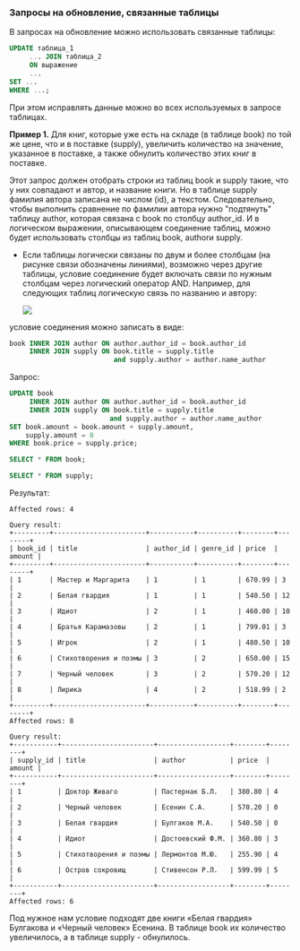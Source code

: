 ### Запросы на обновление, связанные таблицы

В запросах на обновление можно использовать связанные таблицы:
```sql
UPDATE таблица_1
     ... JOIN таблица_2
     ON выражение
     ...
SET ...   
WHERE ...;
```

При этом исправлять данные можно во всех используемых в запросе таблицах.  

**Пример 1.** Для книг, которые уже есть на складе (в таблице book) по той же цене, что и в поставке (supply), увеличить количество на значение, указанное в поставке, а также обнулить количество этих книг в поставке.

Этот запрос должен отобрать строки из таблиц book и supply такие, что у них совпадают и автор, и название книги. Но в таблице supply фамилия автора записана не числом (id), а текстом. Следовательно, чтобы выполнить сравнение по фамилии автора нужно "подтянуть" таблицу author,  которая связана с book по столбцу author_id.  И в логическом выражении, описывающем соединение таблиц, можно будет использовать столбцы из таблиц book, authorи supply. 

- Если таблицы логически связаны по двум и более столбцам (на рисунке связи обозначены линиями), возможно через другие таблицы, условие соединение будет включать связи по нужным столбцам через логический оператор AND. Например, для следующих таблиц логическую связь по названию и автору:

    ![ ](https://ucarecdn.com/3c953b71-fad4-40c0-8ae2-6e43a3e201d0/)

условие соединения можно записать в виде:
```sql
book INNER JOIN author ON author.author_id = book.author_id
     INNER JOIN supply ON book.title = supply.title 
                          and supply.author = author.name_author
```
Запрос:

```sql
UPDATE book 
     INNER JOIN author ON author.author_id = book.author_id
     INNER JOIN supply ON book.title = supply.title 
                         and supply.author = author.name_author
SET book.amount = book.amount + supply.amount,
    supply.amount = 0   
WHERE book.price = supply.price;

SELECT * FROM book;

SELECT * FROM supply;
```
Результат:
```
Affected rows: 4

Query result:
+---------+-----------------------+-----------+----------+--------+--------+
| book_id | title                 | author_id | genre_id | price  | amount |
+---------+-----------------------+-----------+----------+--------+--------+
| 1       | Мастер и Маргарита    | 1         | 1        | 670.99 | 3      |
| 2       | Белая гвардия         | 1         | 1        | 540.50 | 12     |
| 3       | Идиот                 | 2         | 1        | 460.00 | 10     |
| 4       | Братья Карамазовы     | 2         | 1        | 799.01 | 3      |
| 5       | Игрок                 | 2         | 1        | 480.50 | 10     |
| 6       | Стихотворения и поэмы | 3         | 2        | 650.00 | 15     |
| 7       | Черный человек        | 3         | 2        | 570.20 | 12     |
| 8       | Лирика                | 4         | 2        | 518.99 | 2      |
+---------+-----------------------+-----------+----------+--------+--------+
Affected rows: 8

Query result:
+-----------+-----------------------+------------------+--------+--------+
| supply_id | title                 | author           | price  | amount |
+-----------+-----------------------+------------------+--------+--------+
| 1         | Доктор Живаго         | Пастернак Б.Л.   | 380.80 | 4      |
| 2         | Черный человек        | Есенин С.А.      | 570.20 | 0      |
| 3         | Белая гвардия         | Булгаков М.А.    | 540.50 | 0      |
| 4         | Идиот                 | Достоевский Ф.М. | 360.80 | 3      |
| 5         | Стихотворения и поэмы | Лермонтов М.Ю.   | 255.90 | 4      |
| 6         | Остров сокровищ       | Стивенсон Р.Л.   | 599.99 | 5      |
+-----------+-----------------------+------------------+--------+--------+
Affected rows: 6
```
Под нужное нам условие подходят две книги «Белая гвардия» Булгакова и «Черный человек» Есенина. В таблице book их количество увеличилось, а в таблице supply - обнулилось.